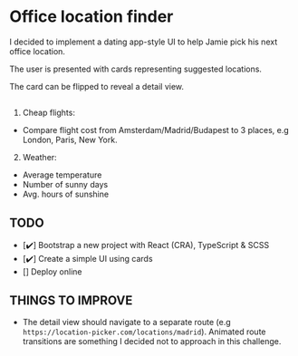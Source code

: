 # Office location finder

I decided to implement a dating app-style UI to help Jamie pick his next office location.

The user is presented with cards representing suggested locations.

The card can be flipped to reveal a detail view.

##

1. Cheap flights:

- Compare flight cost from Amsterdam/Madrid/Budapest to 3 places, e.g London, Paris, New York.

2. Weather:

- Average temperature
- Number of sunny days
- Avg. hours of sunshine

## TODO

- [✔️] Bootstrap a new project with React (CRA), TypeScript & SCSS
- [✔️] Create a simple UI using cards
- [️] Deploy online

## THINGS TO IMPROVE

- The detail view should navigate to a separate route (e.g `https://location-picker.com/locations/madrid`).
  Animated route transitions are something I decided not to approach in this challenge.
